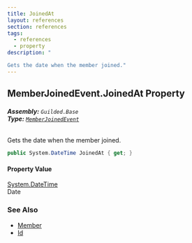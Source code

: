 ```yaml
---
title: JoinedAt
layout: references
section: references
tags:
  - references
  - property
description: "

Gets the date when the member joined."
---
```


## MemberJoinedEvent.JoinedAt Property
###### **Assembly:** `Guilded.Base`<br/>**Type:** [`MemberJoinedEvent`](MemberJoinedEvent 'Guilded.Base.Events.MemberJoinedEvent')

Gets the date when the member joined.

```csharp
public System.DateTime JoinedAt { get; }
```

#### Property Value
[System.DateTime](https://docs.microsoft.com/en-us/dotnet/api/System.DateTime 'System.DateTime')  
Date

### See Also
- [Member](Member 'Guilded.Base.Servers.Member')
- [Id](MemberSummary_T_.Id 'Guilded.Base.Servers.MemberSummary<T>.Id')